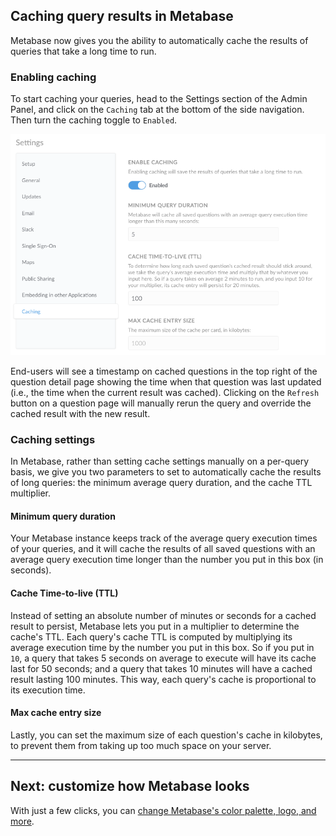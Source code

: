 ## Caching query results in Metabase
Metabase now gives you the ability to automatically cache the results of queries that take a long time to run.

### Enabling caching
To start caching your queries, head to the Settings section of the Admin Panel, and click on the `Caching` tab at the bottom of the side navigation. Then turn the caching toggle to `Enabled`.

![Caching](images/caching.png)

End-users will see a timestamp on cached questions in the top right of the question detail page showing the time when that question was last updated (i.e., the time when the current result was cached). Clicking on the `Refresh` button on a question page will manually rerun the query and override the cached result with the new result.

### Caching settings
In Metabase, rather than setting cache settings manually on a per-query basis, we give you two parameters to set to automatically cache the results of long queries: the minimum average query duration, and the cache TTL multiplier.

#### Minimum query duration
Your Metabase instance keeps track of the average query execution times of your queries, and it will cache the results of all saved questions with an average query execution time longer than the number you put in this box (in seconds).

#### Cache Time-to-live (TTL)
Instead of setting an absolute number of minutes or seconds for a cached result to persist, Metabase lets you put in a multiplier to determine the cache's TTL. Each query's cache TTL is computed by multiplying its average execution time by the number you put in this box. So if you put in `10`, a query that takes 5 seconds on average to execute will have its cache last for 50 seconds; and a query that takes 10 minutes will have a cached result lasting 100 minutes. This way, each query's cache is proportional to its execution time.

#### Max cache entry size
Lastly, you can set the maximum size of each question's cache in kilobytes, to prevent them from taking up too much space on your server.

---

## Next: customize how Metabase looks
With just a few clicks, you can [change Metabase's color palette, logo, and more](15-whitelabeling.md).
